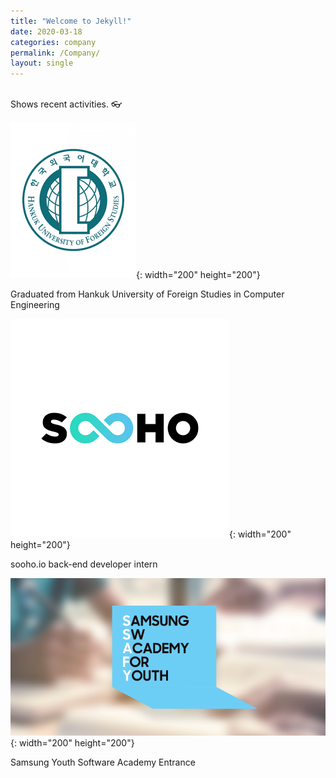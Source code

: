 ```yaml
---
title: "Welcome to Jekyll!"
date: 2020-03-18
categories: company
permalink: /Company/
layout: single
---
```

<br>
Shows recent activities. 👓 

![hankuk](../assets/images/hankuk.png){: width="200" height="200"}

Graduated from Hankuk University of Foreign Studies in Computer Engineering

![sooho](../assets/images/soohoio.png){: width="200" height="200"}

sooho.io back-end developer intern

![ssafy](../assets/images/ssafy.png){: width="200" height="200"}

Samsung Youth Software Academy Entrance

[jekyll-docs]: https://jekyllrb.com/docs/home
[jekyll-gh]:   https://github.com/jekyll/jekyll
[jekyll-talk]: https://talk.jekyllrb.com/
[0501]: https://github.com/lllilllilllilili/lllilllilllilili.github.io/blob/master/_posts/2020-03-19-third-post.md
